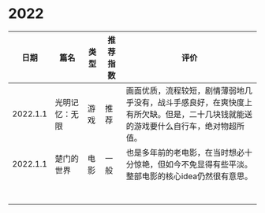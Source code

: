 # 2022

| 日期     | 篇名           | 类型 | 推荐指数 |评价|
| -------- | -------------- | ---- | ---- | ---- |
| 2022.1.1 | 光明记忆：无限 | 游戏 | 推荐 |画面优质，流程较短，剧情薄弱地几乎没有，战斗手感良好，在爽快度上有所欠缺。但是，二十几块钱就能送的游戏要什么自行车，绝对物超所值。|
| 2022.1.1 | 楚门的世界 | 电影 | 一般 |也是多年前的老电影，在当时想必十分惊艳，但如今不免显得有些平淡。整部电影的核心idea仍然很有意思。|
|  |  |  | ||
|  |  |  | ||
|  |  |  | ||
|  |  |  | ||
|  |  |  | ||
|  |  |  | ||
|  |  |  | ||

